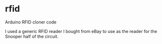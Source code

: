 # rfid
Arduino RFID cloner code

I used a generic RFID reader I bought from eBay to use as the reader for the Snooper half of the circuit.
